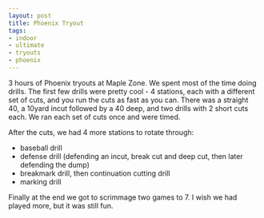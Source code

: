 ```yaml
---
layout: post
title: Phoenix Tryout
tags:
- indoor
- ultimate
- tryouts
- phoenix
---
```


3 hours of Phoenix tryouts at Maple Zone. We spent most of the time doing drills. The first few drills were pretty cool - 4 stations, each with a different set of cuts, and you run the cuts as fast as you can. There was a straight 40, a 10yard incut followed by a 40 deep, and two drills with 2 short cuts each. We ran each set of cuts once and were timed. 

After the cuts, we had 4 more stations to rotate through: 

- baseball drill
- defense drill (defending an incut, break cut and deep cut, then later defending the dump)
- breakmark drill, then continuation cutting drill
- marking drill

Finally at the end we got to scrimmage two games to 7. I wish we had played more, but it was still fun. 
